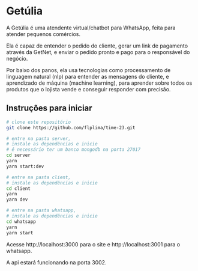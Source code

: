 # Getúlia

A Getúlia é uma atendente virtual/chatbot para WhatsApp, feita para atender pequenos comércios.

Ela é capaz de entender o pedido do cliente, gerar um link de pagamento através da GetNet, e enviar o pedido pronto e pago para o responsável do negócio.

Por baixo dos panos, ela usa tecnologias como processamento de linguagem natural (nlp) para entender as mensagens do cliente, e aprendizado de máquina (machine learning), para aprender sobre todos os produtos que o lojista vende e conseguir responder com precisão.

## Instruções para iniciar

```bash
# clone este repositório
git clone https://github.com/flplima/time-23.git

# entre na pasta server,
# instale as dependências e inicie
# é necessário ter um banco mongodb na porta 27017
cd server
yarn
yarn start:dev

# entre na pasta client,
# instale as dependências e inicie
cd client
yarn
yarn dev

# entre na pasta whatsapp,
# instale as dependências e inicie
cd whatsapp
yarn
yarn start
```

Acesse http://localhost:3000 para o site e http://localhost:3001 para o whatsapp.

A api estará funcionando na porta 3002.
